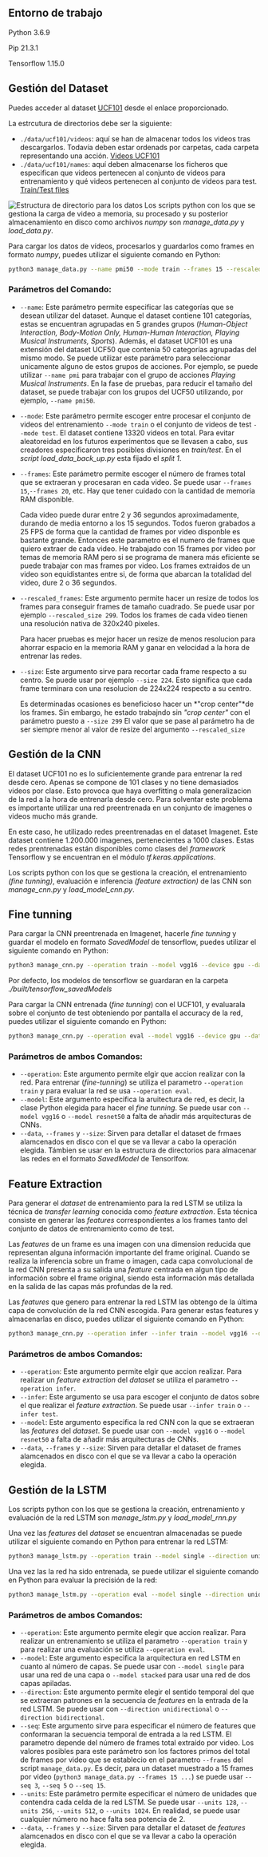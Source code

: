 ## Entorno de trabajo
Python 3.6.9

Pip 21.3.1

Tensorflow 1.15.0

## Gestión del Dataset

Puedes acceder al dataset [UCF101](https://www.crcv.ucf.edu/data/UCF101.php) desde el enlace proporcionado.

La estrcutura de directorios debe ser la siguiente:
- `./data/ucf101/videos`: aquí se han de almacenar todos los videos tras descargarlos. Todavía deben estar ordenads por carpetas, cada carpeta representando una acción. [Videos UCF101](https://www.crcv.ucf.edu/data/UCF101/UCF101.rar)
- `./data/ucf101/names`: aquí deben almacenarse los ficheros que especifican que videos pertenecen al conjunto de videos para entrenamiento y qué videos pertenecen al conjunto de videos para test. [Train/Test files](https://www.crcv.ucf.edu/data/UCF101/UCF101TrainTestSplits-RecognitionTask.zip) 

![Estructura de directorio para los datos](pictures/data_directories.png)
Los scripts python con los que se gestiona la carga de video a memoria, su procesado y su posterior almacenamiento en disco como archivos *numpy* son *manage_data.py* y *load_data.py*.

Para cargar los datos de vídeos, procesarlos y guardarlos como frames en formato *numpy*, puedes utilizar el siguiente comando en Python:

```bash
python3 manage_data.py --name pmi50 --mode train --frames 15 --rescaled_size 299 --size 299
```
### Parámetros del Comando:
- `--name`: Este parámetro permite especificar las categorías que se desean utilizar del dataset. Aunque el dataset contiene 101 categorías, estas se encuentran agrupadas en 5 grandes grupos (*Human-Object Interaction, Body-Motion Only, Human-Human Interaction, Playing Musical Instruments, Sports*). Además, el dataset UCF101 es una extensión del dataset UCF50 que contenía 50 categorías agrupadas del mismo modo. Se puede utilizar este parámetro para seleccionar unicamente alguno de estos grupos de acciones. Por ejemplo, se puede utilizar `--name pmi` para trabajar con el grupo de acciones *Playing Musical Instruments*. En la fase de pruebas, para reducir el tamaño del dataset, se puede trabajar con los grupos del UCF50 utilizando, por ejemplo, `--name pmi50`.

- `--mode`: Este parámetro permite escoger entre procesar el conjunto de videos del entrenamiento `--mode train` o el conjunto de videos de test `--mode test`. 
El dataset contiene 13320 videos en total. Para evitar aleatoreidad en los futuros experimentos que se llevasen a cabo, sus creadores especificaron tres posibles divisiones en *train/test*. En el *script load_data_back_up.py* esta fijado el *split 1*. 

- `--frames`: Este parámetro permite escoger el número de frames total que se extraeran y procesaran en cada video. Se puede usar `--frames 15`,`--frames 20`, etc. Hay que tener cuidado con la cantidad de memoria RAM disponible. 

    Cada video puede durar entre 2 y 36 segundos aproximadamente, durando de media entorno a los 15 segundos. Todos fueron grabados a 25 FPS de forma que la cantidad de frames por video disponble es bastante grande. Entonces este parametro es el numero de frames que quiero extraer de cada video. He trabajado con 15 frames por video por temas de memoria RAM pero si se programa de manera más eficiente se puede trabajar con mas frames por video. Los frames extraidos de un video son equidistantes entre si, de forma que abarcan la totalidad del video, dure 2 o 36 segundos. 

- `--rescaled_frames`:  Este argumento permite hacer un resize de todos los frames para conseguir frames de tamaño cuadrado. Se puede usar por ejemplo `--rescaled_size 299`. Todos los frames de cada video tienen una resolución nativa de 320x240 pixeles.  

    Para hacer pruebas es mejor hacer un resize de menos resolucion para ahorrar espacio en la memoria RAM y ganar en velocidad a la hora de entrenar las redes.

- `--size`: Este argumento sirve para recortar cada frame respecto a su centro. Se puede usar por ejemplo `--size 224`. Esto significa que cada frame terminara con una resolucion de 224x224 respecto a su centro.

    Es determinadas ocasiones es beneficioso hacer un *"crop center"*de los frames. Sin embargo, he estado trabajndo sin *"crop center"* con el parámetro puesto a `--size 299`
    El valor que se pase al parámetro ha de ser siempre menor al valor de resize del argumento `--rescaled_size`

## Gestión de la CNN
El dataset UCF101 no es lo suficientemente grande para entrenar la red desde cero. Apenas se compone de 101 clases y no tiene demasiados videos por clase. Esto provoca que haya overfitting o mala generalizacion de la red a la hora de entrenarla desde cero. Para solventar este problema es importante utilizar una red preentrenada en un conjunto de imagenes o videos mucho más grande. 

En este caso, he utilizado redes preentrenadas en el dataset Imagenet. Este dataset contiene 1.200.000 imagenes, pertenecientes a 1000 clases. Estas redes prentrenadas están disponibles como clases del *framework* Tensorflow y se encuentran en el módulo *tf.keras.applications*.

Los scripts python con los que se gestiona la creación, el entrenamiento *(fine tunning)*, evaluación e inferencia *(feature extraction)* de las CNN son *manage_cnn.py* y *load_model_cnn.py*.

## Fine tunning
Para cargar la CNN preentrenada en Imagenet, hacerle *fine tunning* y guardar el modelo en formato *SavedModel* de tensorflow, puedes utilizar el siguiente comando en Python:
```bash
python3 manage_cnn.py --operation train --model vgg16 --device gpu --data pmi50 --frames 15 --size 299
```

Por defecto, los modelos de tensorflow se guardaran en la carpeta *./built/tensorflow_savedModels*

Para cargar la CNN entrenada (*fine tunning*) con el UCF101, y evaluarala sobre el conjunto de test obteniendo por pantalla el accuracy de la red, puedes utilizar el siguiente comando en Python:
```bash
python3 manage_cnn.py --operation eval --model vgg16 --device gpu --data pmi50 --frames 15 --size 299
```

### Parámetros de ambos Comandos:
- `--operation`: Este argumento permite elgir que accion realizar con la red. Para entrenar (*fine-tunning*) se utiliza el parametro `--operation train` y para evaluar la red se usa `--operation eval`.
- `--model`: Este argumento especifica la aruitectura de red, es decir, la clase Python elegida para hacer el *fine tunning*. Se puede usar con `--model vgg16` o `--model resnet50` a falta de añadir más arquitecturas de CNNs.
- `--data`, `--frames` y `--size`: Sirven para detallar el dataset de frmaes alamcenados en disco con el que se va llevar a cabo la operación elegida. Támbien se usar en la estructura de directorios para almacenar las redes en el formato *SavedModel* de Tensorlfow.

## Feature Extraction
Para generar el *dataset* de entrenamiento para la red LSTM se utiliza la técnica de *transfer learning* conocida como *feature extraction*.  Esta técnica consiste en generar las *features*  correspondientes a los frames tanto del conjunto de datos de entrenamiento como de test. 

Las *features* de un frame es una imagen con una dimension reducida que representan alguna información importante del frame original. Cuando se realiza la inferencia sobre un frame o imagen, cada capa convolucional de la red CNN presenta a su salida una *feature* centrada en algun tipo de información sobre el frame original, siendo esta información más detallada en la salida de las capas más profundas de la red. 

Las *features* que genero para entrenar la red LSTM las obtengo de la última capa de convolución de la red CNN escogida. Para generar estas features y almacenarlas en disco, puedes utilizar el siguiente comando en Python:

```bash
python3 manage_cnn.py --operation infer --infer train --model vgg16 --device gpu --data pmi50 --frames 15 --size 299
```

### Parámetros de ambos Comandos:
- `--operation`: Este argumento permite elgir que accion realizar. Para realizar un *feature extraction* del *dataset* se utiliza el parametro `--operation infer`.
- `--infer`: Este argumento se usa para escoger el conjunto de datos sobre el que realizar el *feature extraction*. Se puede usar `--infer train` o `--infer test`.
- `--model`: Este argumento especifica la red CNN con la que se extraeran las *features* del *dataset*. Se puede usar con `--model vgg16` o `--model resnet50` a falta de añadir más arquitecturas de CNNs.
- `--data`, `--frames` y `--size`: Sirven para detallar el dataset de frames alamcenados en disco con el que se va llevar a cabo la operación elegida.


## Gestión de la LSTM

Los scripts python con los que se gestiona la creación, entrenamiento y evaluación de la red LSTM son *manage_lstm.py* y *load_model_rnn.py*

Una vez las *features* del *dataset* se encuentran almacenadas se puede utilizar el siguiente comando  en Python para entrenar la red LSTM:

```bash
python3 manage_lstm.py --operation train --model single --direction unidirectional --seq 3 --units 1024 --device gpu --data pmi50 --frames 15 --size 299
```

Una vez las la red ha sido entrenada, se puede utilizar el siguiente comando en Python para evaluar la precisión de la red:
```bash
python3 manage_lstm.py --operation eval --model single --direction unidirectional --seq 3 --units 1024 --device gpu --data pmi50 --frames 15 --size 299
```

### Parámetros de ambos Comandos:
- `--operation`: Este argumento permite elegir que accion realizar. Para realizar un entrenamiento se utiliza el parametro `--operation train` y para realizar una evaluación se utiliza `--operation eval`.
- `--model`: Este argumento especifica la arquitectura en red LSTM en cuanto al número de capas. Se puede usar con `--model single` para usar una red de una capa o `--model stacked` para usar una red de dos capas apiladas.
- `--direction`: Este argumento permite elegir el sentido temporal del que se extraeran patrones en la secuencia de *features* en la entrada de la red LSTM.  Se puede usar con `--direction unidirectional` o `--direction bidirectional`.
- `--seq`: Este argumento sirve para especificar el número de features que conformaran la secuencia temporal de entrada a la red LSTM. El parametro depende del número de frames total extraído por video. Los valores posibles para este parámetro son los factores primos del total de frames por video que se establecio en el parametro `--frames` del script `manage_data.py`. Es decir, para un dataset muestrado a 15 frames por video (`python3 manage_data.py --frames 15 ...`) se puede usar `--seq 3`, `--seq 5` o `--seq 15`. 
- `--units`: Este parámetro permite especificar el número de unidades que contendra cada celda de la red LSTM. Se puede usar `--units 128`, `--units 256`, `--units 512`, o `--units 1024`. En realidad, se puede usar cualquier número no hace falta sea potencia de 2.  
- `--data`, `--frames` y `--size`: Sirven para detallar el dataset de *features* alamcenados en disco con el que se va llevar a cabo la operación elegida.
